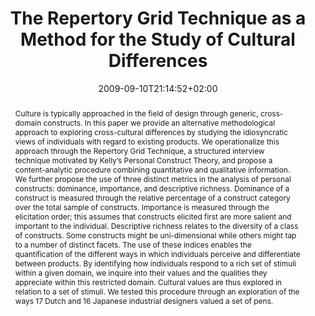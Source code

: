 ---
members: ["PLevy"]
slug: the-repertory-grid-technique-as-a-method-for-the-study-of-cultural-differences
title: "The Repertory Grid Technique as a Method for the Study of Cultural Differences"
layout: publi
searchFilter: Publication
searchWeight: 8
publitype: article
subsection: paper
institution:
    heig: 1
    logo: Chiba
    short: 'Chiba U.'
    name: "Chiba University"
    web: "https://www.chiba-u.ac.jp/"
chaire: false
date: 2009-09-10T21:14:52+02:00
citation:
    authors:
        1: ["Tomico", "Oscar", "O."]
        2: ["Karapanos", "E.", "E."]
        3: ["Levy", "Pierre", "P."]
        4: ["Mizutani", "Nanami", "N."]
        5: ["Yamanaka", "Toshimasa", "T."]
    year: 2009
    title: "The Repertory Grid Technique as a Method for the Study of Cultural Differences"
    journal: "International Journal of Design"
    number: 3
    volume: 3
    firstpage: "55"
    lastpage: "63"
reference: "Tomico, O., Karapanos, E., Lévy, P., Mizutani, N., & Yamanaka, T. (2009). The Repertory Grid Technique as a Method for the Study of Cultural Differences. International Journal of Design. 3(3), 55-63."
abstract: "Culture is typically approached in the field of design through generic, cross-domain constructs. In this paper we provide an alternative methodological approach to exploring cross-cultural differences by studying the idiosyncratic views of individuals with regard to existing products. We operationalize this approach through the Repertory Grid Technique, a structured interview technique motivated by Kelly’s Personal Construct Theory, and propose a content-analytic procedure combining quantitative and qualitative information. We further propose the use of three distinct metrics in the analysis of personal constructs: dominance, importance, and descriptive richness. Dominance of a construct is measured through the relative percentage of a construct category over the total sample of constructs. Importance is measured through the elicitation order; this assumes that constructs elicited first are more salient and important to the individual. Descriptive richness relates to the diversity of a class of constructs. Some constructs might be uni-dimensional while others might tap to a number of distinct facets. The use of these indices enables the quantification of the different ways in which individuals perceive and differentiate between products. By identifying how individuals respond to a rich set of stimuli within a given domain, we inquire into their values and the qualities they appreciate within this restricted domain. Cultural values are thus explored in relation to a set of stimuli. We tested this procedure through an exploration of the ways 17 Dutch and 16 Japanese industrial designers valued a set of pens."
link:
    1: ["paper", "paper", "https://1drv.ms/b/s!AnQx_v88q65Qv4RizVmbn5Br6R718Q?e=mfYAIe"]
    3: ["journal", "journal", "http://www.ijdesign.org/index.php/IJDesign/article/view/358"]
---
